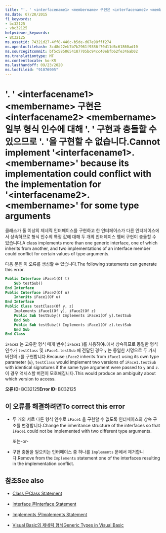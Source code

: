 ```yaml
---
title: "'. ' <interfacename1> <membername> 구현은 <interfacename2> <membername> 일부 형식 인수에 대해 '. ' 구현과 충돌할 수 있으므로 '. '을 구현할 수 없습니다."
ms.date: 07/20/2015
f1_keywords:
- bc32125
- vbc32125
helpviewer_keywords:
- BC32125
ms.assetid: 74321d27-4ff8-440c-b5de-d67e98fff274
ms.openlocfilehash: 3cd8d22eb7b7b2961f9386f70d11d6c61860ad10
ms.sourcegitcommit: bf5c5850654187705bc94cc40ebfb62fe346ab02
ms.translationtype: MT
ms.contentlocale: ko-KR
ms.lasthandoff: 09/23/2020
ms.locfileid: "91076905"
---
```

# <a name="cannot-implement-interfacename1membername-because-its-implementation-could-conflict-with-the-implementation-for-interfacename2membername-for-some-type-arguments"></a><span data-ttu-id="ed938-102">'. ' \<interfacename1> \<membername> 구현은 \<interfacename2> \<membername> 일부 형식 인수에 대해 '. ' 구현과 충돌할 수 있으므로 '. '을 구현할 수 없습니다.</span><span class="sxs-lookup"><span data-stu-id="ed938-102">Cannot implement '\<interfacename1>.\<membername>' because its implementation could conflict with the implementation for '\<interfacename2>.\<membername>' for some type arguments</span></span>

<span data-ttu-id="ed938-103">클래스가 둘 이상의 제네릭 인터페이스를 구현하고 한 인터페이스가 다른 인터페이스에서 상속하므로 형식 인수의 특정 값에 대해 두 개의 인터페이스 멤버 구현이 충돌할 수 있습니다.</span><span class="sxs-lookup"><span data-stu-id="ed938-103">A class implements more than one generic interface, one of which inherits from another, and two implementations of an interface member could conflict for certain values of type arguments.</span></span>  
  
 <span data-ttu-id="ed938-104">다음 문은 이 오류를 생성할 수 있습니다.</span><span class="sxs-lookup"><span data-stu-id="ed938-104">The following statements can generate this error.</span></span>  
  
```vb  
Public Interface iFace1(Of t)  
    Sub testSub()  
End Interface  
Public Interface iFace2(Of u)  
    Inherits iFace1(Of u)  
End Interface  
Public Class testClass(Of y, z)  
    Implements iFace1(Of y), iFace2(Of z)  
    Public Sub testSuby() Implements iFace1(Of y).testSub  
    End Sub  
    Public Sub testSubz() Implements iFace1(Of z).testSub  
    End Sub  
End Class  
```  
  
 <span data-ttu-id="ed938-105">`iFace2` 는 고유한 형식 매개 변수( `iFace1` )를 사용하여`u`에서 상속하므로 동일한 형식 인수가 `testClass` 및 `iFace1.testSub` 에 전달된 경우 `y` 는 동일한 서명으로 두 가지 버전의 `z`를 구현합니다.</span><span class="sxs-lookup"><span data-stu-id="ed938-105">Because `iFace2` inherits from `iFace1` using its own type parameter (`u`), `testClass` would implement two versions of `iFace1.testSub` with identical signatures if the same type argument were passed to `y` and `z`.</span></span> <span data-ttu-id="ed938-106">이 경우 액세스할 버전이 모호해집니다.</span><span class="sxs-lookup"><span data-stu-id="ed938-106">This would produce an ambiguity about which version to access.</span></span>  
  
 <span data-ttu-id="ed938-107">**오류 ID:** BC32125</span><span class="sxs-lookup"><span data-stu-id="ed938-107">**Error ID:** BC32125</span></span>  
  
## <a name="to-correct-this-error"></a><span data-ttu-id="ed938-108">이 오류를 해결하려면</span><span class="sxs-lookup"><span data-stu-id="ed938-108">To correct this error</span></span>  
  
- <span data-ttu-id="ed938-109">두 개의 서로 다른 형식 인수로 `iFace1` 을 구현할 수 없도록 인터페이스의 상속 구조를 변경합니다.</span><span class="sxs-lookup"><span data-stu-id="ed938-109">Change the inheritance structure of the interfaces so that `iFace1` could not be implemented with two different type arguments.</span></span>  
  
     <span data-ttu-id="ed938-110">또는</span><span class="sxs-lookup"><span data-stu-id="ed938-110">-or-</span></span>  
  
- <span data-ttu-id="ed938-111">구현 충돌을 일으키는 인터페이스 중 하나를 `Implements` 문에서 제거합니다.</span><span class="sxs-lookup"><span data-stu-id="ed938-111">Remove from the `Implements` statement one of the interfaces resulting in the implementation conflict.</span></span>  
  
## <a name="see-also"></a><span data-ttu-id="ed938-112">참조</span><span class="sxs-lookup"><span data-stu-id="ed938-112">See also</span></span>

- [<span data-ttu-id="ed938-113">Class 문</span><span class="sxs-lookup"><span data-stu-id="ed938-113">Class Statement</span></span>](../language-reference/statements/class-statement.md)
- [<span data-ttu-id="ed938-114">Interface 문</span><span class="sxs-lookup"><span data-stu-id="ed938-114">Interface Statement</span></span>](../language-reference/statements/interface-statement.md)
- [<span data-ttu-id="ed938-115">Implements 문</span><span class="sxs-lookup"><span data-stu-id="ed938-115">Implements Statement</span></span>](../language-reference/statements/implements-statement.md)

- [<span data-ttu-id="ed938-116">Visual Basic의 제네릭 형식</span><span class="sxs-lookup"><span data-stu-id="ed938-116">Generic Types in Visual Basic</span></span>](../programming-guide/language-features/data-types/generic-types.md)
